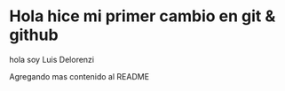 # Hola hice mi primer cambio en git & github

hola soy Luis Delorenzi

Agregando mas contenido al README
